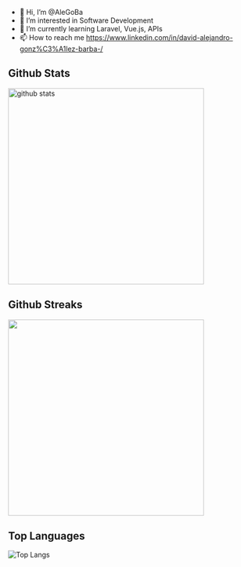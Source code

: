- 👋 Hi, I’m @AleGoBa
- 👀 I’m interested in Software Development
- 🌱 I’m currently learning Laravel, Vue.js, APIs
- 📫 How to reach me https://www.linkedin.com/in/david-alejandro-gonz%C3%A1lez-barba-/


  
<h2>Github Stats </h2>

<img src="https://github-readme-stats.vercel.app/api?username=AleGoBa&show_icons=true&theme=gotham" alt="github stats"  width="400px"/>

<h2>Github Streaks</h2>

<img  src="https://github-readme-streak-stats.herokuapp.com/?user=AleGoBa&theme=dark"  width="400px" >

<h2 > Top Languages</h2>

![Top Langs](https://github-readme-stats.vercel.app/api/top-langs/?username=AleGoBa&layout=compact)


